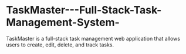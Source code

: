 # TaskMaster---Full-Stack-Task-Management-System-
TaskMaster is a full-stack task management web application that allows users to create, edit, delete, and track tasks. 
